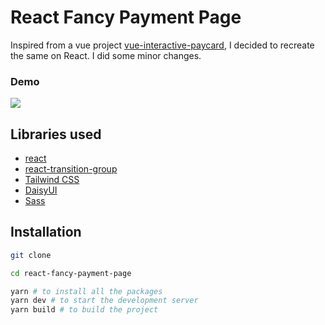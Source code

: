 # React Fancy Payment Page
Inspired from a vue project [vue-interactive-paycard](https://github.com/muhammederdem/vue-interactive-paycard), I decided to recreate the same on React. I did some minor changes.

### Demo
![](demo.gif)


## Libraries used

-   [react](https://react.dev/)
-   [react-transition-group](https://github.com/reactjs/react-transition-group)
-   [Tailwind CSS](https://tailwindcss.com/)
-   [DaisyUI](https://daisyui.com/)
-   [Sass](https://sass-lang.com/)

## Installation

```bash
git clone
```
```bash
cd react-fancy-payment-page
```
```bash
yarn # to install all the packages
yarn dev # to start the development server
yarn build # to build the project
```